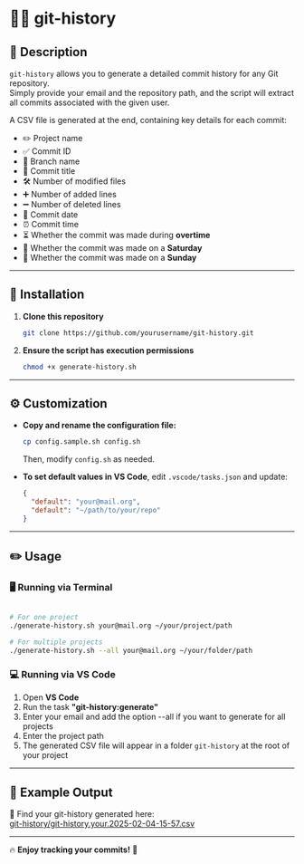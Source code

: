 # 🕵️‍♂️ git-history

## 📖 Description

`git-history` allows you to generate a detailed commit history for any Git repository.  
Simply provide your email and the repository path, and the script will extract all commits associated with the given user.  

A CSV file is generated at the end, containing key details for each commit:  

- ✏️ Project name
- ✅ Commit ID  
- 🌿 Branch name  
- 📝 Commit title  
- 🛠️ Number of modified files  
- ➕ Number of added lines  
- ➖ Number of deleted lines  
- 📅 Commit date  
- ⏰ Commit time  
- ⏳ Whether the commit was made during **overtime**  
- 📆 Whether the commit was made on a **Saturday**  
- 📆 Whether the commit was made on a **Sunday**  

---

## 🚀 Installation

1. **Clone this repository**  

   ```bash
   git clone https://github.com/yourusername/git-history.git
   ```

2. **Ensure the script has execution permissions**  

   ```bash
   chmod +x generate-history.sh
   ```

---

## ⚙️ Customization

- **Copy and rename the configuration file:**  

  ```bash
  cp config.sample.sh config.sh
  ```

  Then, modify `config.sh` as needed.  

- **To set default values in VS Code**, edit `.vscode/tasks.json` and update:  

  ```json
  {
    "default": "your@mail.org",
    "default": "~/path/to/your/repo"
  }
  ```

---

## ✏️ Usage

### 🖥️ Running via Terminal

```bash

# For one project
./generate-history.sh your@mail.org ~/your/project/path

# For multiple projects
./generate-history.sh --all your@mail.org ~/your/folder/path

```

### 💻 Running via VS Code

1. Open **VS Code**  
2. Run the task **"git-history:generate"**  
3. Enter your email and add the option --all if you want to generate for all projects
4. Enter the project path  
5. The generated CSV file will appear in a folder `git-history` at the root of your project  

---

## 📂 Example Output

📄 Find your git-history generated here:  
[git-history/git-history.your.2025-02-04-15-57.csv](git-history/git-history.your.2025-02-04-15-57.csv)

---

🔥 **Enjoy tracking your commits!** 🚀
